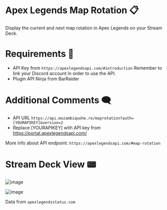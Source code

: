 # Apex Legends Map Rotation 📋

Display the current and next map rotation in Apex Legends on your Stream Deck.

# Requirements 🔎

- API Key from `https://apexlegendsapi.com/#introduction`
Remember to link your Discord account in order to use the API.
- Plugin API Ninja from BarRaider

# Additional Comments 🗨
- API URL `https://api.mozambiquehe.re/maprotation?auth=[YOURAPIKEY]&version=2`
- Replace [YOURAPIKEY] with API key from https://portal.apexlegendsapi.com/

More info about API endpoint: `https://apexlegendsapi.com/#map-rotation`

# Stream Deck View 📟
![image](https://github.com/josrojas/apexMapsSD/assets/73319827/13751823-530f-4601-b38d-e40875c350f9)

![image](https://github.com/josrojas/apexMapsSD/assets/73319827/ee2fc42d-c1c5-490b-820a-8a899aa86a20)

Data from `apexlegendsstatus.com`
